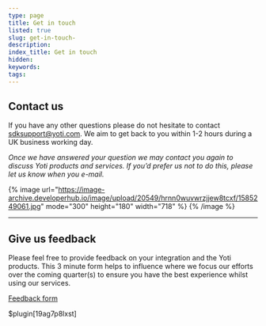```yaml
---
type: page
title: Get in touch
listed: true
slug: get-in-touch-
description: 
index_title: Get in touch
hidden: 
keywords: 
tags: 
---
```


## Contact us

If you have any other questions please do not hesitate to contact [sdksupport@yoti.com](mailto:sdksupport@yoti.com). We aim to get back to you within 1-2 hours during a UK business working day. 

_Once we have answered your question we may contact you again to discuss Yoti products and services. If you’d prefer us not to do this, please let us know when you e-mail._

{% image url="https://image-archive.developerhub.io/image/upload/20549/hrnn0wuvwrzjjew8tcxf/1585249061.jpg" mode="300" height="180" width="718" %}
{% /image %}

---

## Give us feedback

Please feel free to provide feedback on your integration and the Yoti products. This 3 minute form helps to influence where we focus our efforts over the coming quarter(s) to ensure you have the best experience whilst using our services.

[Feedback form](https://www.yoti.com/integrations-feedback/)

$plugin[19ag7p8lxst]